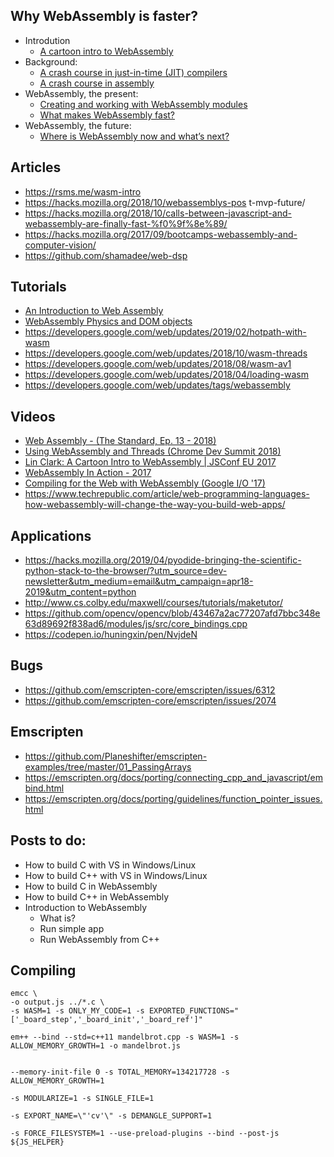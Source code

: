 
## Why WebAssembly is faster?

* Introdution
    * [A cartoon intro to WebAssembly](https://hacks.mozilla.org/2017/02/a-cartoon-intro-to-webassembly/)
* Background:
    * [A crash course in just-in-time (JIT) compilers](https://hacks.mozilla.org/2017/02/a-crash-course-in-just-in-time-jit-compilers/)
    * [A crash course in assembly](https://hacks.mozilla.org/2017/02/a-crash-course-in-assembly/)
* WebAssembly, the present:
    * [Creating and working with WebAssembly modules](https://hacks.mozilla.org/2017/02/creating-and-working-with-webassembly-modules/)
    * [What makes WebAssembly fast?](https://hacks.mozilla.org/2017/02/what-makes-webassembly-fast/)
* WebAssembly, the future:
    * [Where is WebAssembly now and what’s next?](https://hacks.mozilla.org/?p=30522)

## Articles

* https://rsms.me/wasm-intro
* https://hacks.mozilla.org/2018/10/webassemblys-pos    t-mvp-future/
* https://hacks.mozilla.org/2018/10/calls-between-javascript-and-webassembly-are-finally-fast-%f0%9f%8e%89/
* https://hacks.mozilla.org/2017/09/bootcamps-webassembly-and-computer-vision/
* https://github.com/shamadee/web-dsp


## Tutorials

* [An Introduction to Web Assembly](https://codelabs.developers.google.com/codelabs/web-assembly-intro/#0)
* [WebAssembly Physics and DOM objects](https://codelabs.developers.google.com/codelabs/hour-chipmunk/index.html?index=..%2F..io2018#0) 
* https://developers.google.com/web/updates/2019/02/hotpath-with-wasm
* https://developers.google.com/web/updates/2018/10/wasm-threads
* https://developers.google.com/web/updates/2018/08/wasm-av1
* https://developers.google.com/web/updates/2018/04/loading-wasm
* https://developers.google.com/web/updates/tags/webassembly

## Videos

* [Web Assembly - (The Standard, Ep. 13 - 2018)](https://www.youtube.com/watch?v=iPtMiqutNT4)
* [Using WebAssembly and Threads (Chrome Dev Summit 2018)](https://www.youtube.com/watch?v=zgOGZgAPUjQ&t=66s)
* [Lin Clark: A Cartoon Intro to WebAssembly | JSConf EU 2017](https://www.youtube.com/watch?v=HktWin_LPf4)
* [WebAssembly In Action - 2017](https://www.youtube.com/watch?v=DKHuEkmsx3M)
* [Compiling for the Web with WebAssembly (Google I/O '17)](https://www.youtube.com/watch?v=6v4E6oksar0&t=2s)
* https://www.techrepublic.com/article/web-programming-languages-how-webassembly-will-change-the-way-you-build-web-apps/

## Applications

* https://hacks.mozilla.org/2019/04/pyodide-bringing-the-scientific-python-stack-to-the-browser/?utm_source=dev-newsletter&utm_medium=email&utm_campaign=apr18-2019&utm_content=python
* http://www.cs.colby.edu/maxwell/courses/tutorials/maketutor/
* https://github.com/opencv/opencv/blob/43467a2ac77207afd7bbc348e63d89692f838ad6/modules/js/src/core_bindings.cpp
* https://codepen.io/huningxin/pen/NvjdeN

## Bugs

* https://github.com/emscripten-core/emscripten/issues/6312
* https://github.com/emscripten-core/emscripten/issues/2074

## Emscripten

* https://github.com/Planeshifter/emscripten-examples/tree/master/01_PassingArrays
* https://emscripten.org/docs/porting/connecting_cpp_and_javascript/embind.html
* https://emscripten.org/docs/porting/guidelines/function_pointer_issues.html


## Posts to do:
 
* How to build C with VS in Windows/Linux
* How to build C++ with VS in Windows/Linux
* How to build C in WebAssembly
* How to build C++ in WebAssembly
* Introduction to WebAssembly 
    * What is?
    * Run simple app
    * Run WebAssembly from C++
    

## Compiling

    emcc \
    -o output.js ../*.c \
    -s WASM=1 -s ONLY_MY_CODE=1 -s EXPORTED_FUNCTIONS="['_board_step','_board_init','_board_ref']"
    
    em++ --bind --std=c++11 mandelbrot.cpp -s WASM=1 -s ALLOW_MEMORY_GROWTH=1 -o mandelbrot.js


    --memory-init-file 0 -s TOTAL_MEMORY=134217728 -s ALLOW_MEMORY_GROWTH=1

    -s MODULARIZE=1 -s SINGLE_FILE=1

    -s EXPORT_NAME=\"'cv'\" -s DEMANGLE_SUPPORT=1

    -s FORCE_FILESYSTEM=1 --use-preload-plugins --bind --post-js ${JS_HELPER} 
